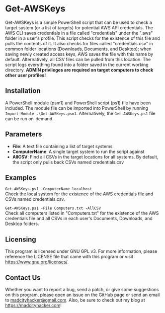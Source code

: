 # Get-AWSKeys

Get-AWSKeys is a simple PowerShell script that can be used to check a target system (or a list of targets) for potential AWS API credentials. The AWS CLI saves credentials in a file called "credentials" under the ".aws" folder in a user's profile. This script checks for the existence of this file and pulls the contents of it. It also checks for files called "credentials.csv" in common folder locations (Downloads, Documents, and Desktop); when saving newly created access keys, AWS saves the file with this name by default. Alternatively, all CSV files can be pulled from this location. The script logs everything found into a folder saved in the current working directory. **ADMIN privileges are required on target computers to check other user profiles!**

Installation
------------
A PowerShell module (psm1) and PowerShell script (ps1) file have been included. The module file can be imported into PowerShell by running `Import-Module .\Get-AWSKeys.psm1`. Alternatively, the `Get-AWSKeys.ps1` file can be run on-demand.

Parameters
----------
*	**File**: A text file containing a list of target systems
*	**ComputerName**: A single target system to run the script against
*	**AllCSV**: Find all CSVs in the target locations for all systems. By default, the script only pulls back CSVs named credentials.csv

Examples
--------
`Get-AWSKeys.ps1 -ComputerName localhost`  
Check the local system for the existence of the AWS credentials file and CSVs named credentials.csv.

`Get-AWSKeys.ps1 -File Computers.txt -AllCSV`  
Check all computers listed in "Computers.txt" for the existence of the AWS credentials file and all CSVs in each user's Documents, Downloads, and Desktop folders.

Licensing
---------
This program is licensed under GNU GPL v3. For more information, please reference the LICENSE file that came with this program or visit https://www.gnu.org/licenses/.

 Contact Us
 ----------
 Whether you want to report a bug, send a patch, or give some suggestions on this program, please open an issue on the GitHub page or send an email to madcityhacker@gmail.com. Also, be sure to check out my blog at https://madcityhacker.com!
